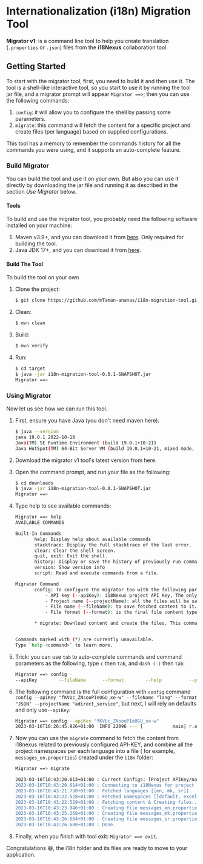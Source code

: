 # Internationalization (**i18n**) Migration Tool

**Migrator v1**: is a command line tool to help you create translation (`.properties` or `.json`) files from the **i18Nexus** collaboration tool.

## Getting Started

To start with the migrator tool, first, you need to build it and then use it. The tool is a shell-like interactive tool, so you start to use it by running the tool jar file, and a migrator prompt will appear ```Migrator ==>```; then you can use the following commands:

1. `config`:  it will allow you to configure the shell by passing some parameters.
2. `migrate`: this command will fetch the content for a specific project and create files (per language) based on supplied configurations.

This tool has a memory to remember the commands history for all the commands you were using, and it supports an auto-complete feature.

### Build Migrator

You can build the tool and use it on your own. But also you can use it directly by downloading the jar file and running it as described in the section *Use Migrator* below.

#### Tools

To build and use the migrator tool, you probably need the following software installed on your machine:

1. Maven v3.9+, and you can download it from [here](https://maven.apache.org/download.cgi). Only required for building the tool.
2. Java JDK 17+, and you can download it from [here](https://www.oracle.com/java/technologies/javase/jdk17-archive-downloads.html).

#### Build The Tool

To build the tool on your own

1. Clone the project:

   ```bash
   $ git clone https://github.com/mTaman-ananas/i18n-migration-tool.git
   ```
2. Clean:

   ```bash
   $ mvn clean
   ```
3. Build:

   ```bash
   $ mvn verify
   ```
4. Run:

   ```bash
   $ cd target
   $ java -jar i18n-migration-tool-0.0.1-SNAPSHOT.jar
   Migrator ==>
   ```

### Using Migrator

Now let us see how we can run this tool.

1. First, ensure you have Java (you don't need maven here).

   ```bash
   $ java --version
   java 19.0.1 2022-10-18
   Java(TM) SE Runtime Environment (build 19.0.1+10-21)
   Java HotSpot(TM) 64-Bit Server VM (build 19.0.1+10-21, mixed mode, sharing)
   ```
2. Download the migrator v1 tool's latest version from here.
3. Open the command prompt, and run your file as the following:

   ```bash
   $ cd downloads
   $ java -jar i18n-migration-tool-0.0.1-SNAPSHOT.jar
   Migrator ==>
   ```
4. Type help to see available commands:

   ```bash
   Migrator ==> help
   AVAILABLE COMMANDS

   Built-In Commands
          help: Display help about available commands
          stacktrace: Display the full stacktrace of the last error.
          clear: Clear the shell screen.
          quit, exit: Exit the shell.
          history: Display or save the history of previously run commands
          version: Show version info
          script: Read and execute commands from a file.

   Migrator Command
          config: To configure the migrator too with the following parameters:
              - API key (--apiKey): i18Nexus project API Key, The only mandatory parameter.
              - Project name (--projectName): all the files will be saved inside this folder. The default value is "i18n".
              - File name (--fileName): to save fetched content to it. The default value is "messages".
              - File format (--format): is the final file content type and format [JSON, PROPERTIES]. The default is "properties"

          * migrate: Download content and create the files. This command is available once you configure the tool.


   Commands marked with (*) are currently unavailable.
   Type `help <command>` to learn more.
   ```
5. Trick: you can use `tab` to auto-complete commands and command parameters as the following, type `c` then `tab`, and `dash (-)` then `tab`:

   ```bash
   Migrator ==> config -
   --apiKey        --fileName      --format        --help          --projectName   -h
   ```
6. The following command is the full configuration with `config` command `config --apiKey "fKVUc_ZNsooPIeOGU_xe-w" --fileName "lang" --format "JSON" --projectName "adirect_service"`, but next, I will rely on defaults and only use`--apiKey`:

   ```bash
   Migrator ==> config --apiKey "fKVUc_ZNsooPIeOGU_xe-w"
   2023-03-16T10:26:45.926+01:00  INFO 22096 --- [           main] r.a.i.m.tool.command.MigratorCommand     : Configurations: [API Key: 'fKVUc_ZNsooPIeOGU_xe-w', Project name: 'i18n', File name: 'messages', File format 'properties']
   ```
7. Now you can use the `migrate` command to fetch the content from i18nexus related to previously configured API-KEY, and combine all the project namespaces per each language into a file ( for example, `messages_en.properties`) created under the `i18n` folder:

   ```bash
   Migrator ==> migrate

   2023-03-16T10:43:20.613+01:00 : Current Configs: [Project APIKey/name: 'fKVUc_ZNsooPIeOGU_xe-w'/'i18n', File name/format: messages'/'properties']
   2023-03-16T10:43:20.614+01:00 : Connecting to i18Nexus for project {fKVUc_ZNsooPIeOGU_xe-w}...
   2023-03-16T10:43:21.730+01:00 : Fetched languages [[en, mk, sr]].
   2023-03-16T10:43:22.528+01:00 : Fetched namespaces [[default, excel]].
   2023-03-16T10:43:22.529+01:00 : Fetching content & Creating files...
   2023-03-16T10:43:23.946+01:00 : Creating file messages_en.properties ...
   2023-03-16T10:43:25.268+01:00 : Creating file messages_mk.properties ...
   2023-03-16T10:43:26.664+01:00 : Creating file messages_sr.properties ...
   2023-03-16T10:43:26.680+01:00 : Done.
   ```
8. Finally, when you finish with tool exit: `Migrator ==> exit`.

Congratulations 😄, the i18n folder and its files are ready to move to your application.
